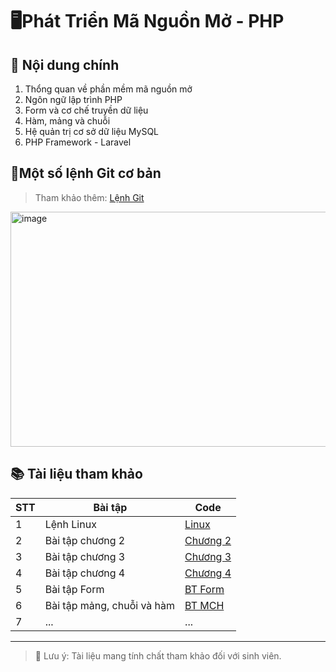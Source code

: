 # 🖥️Phát Triển Mã Nguồn Mở - PHP

## 📖 Nội dung chính
1. Thổng quan về phần mềm mã nguồn mở
2. Ngôn ngữ lập trình PHP
3. Form và cơ chế truyền dữ liệu 
4. Hàm, mảng và chuỗi
5. Hệ quản trị cơ sở dữ liệu MySQL
6. PHP Framework - Laravel

## 📔Một số lệnh Git cơ bản

> Tham khảo thêm: [Lệnh Git](https://youtu.be/1JuYQgpbrW0?si=E144Zi1RJePz5kNA)

<img width="1297" height="376" alt="image" src="https://github.com/user-attachments/assets/6fd5bf72-2f8b-4073-a83a-1b42a4a1fbb5" />

## 📚 Tài liệu tham khảo

| STT    | Bài tập      | Code|
|--------|-----------------|------------|
| 1      | Lệnh Linux | [Linux](Git/L%E1%BB%87nh%20Linux.pdf)|
| 2      | Bài tập chương 2  | [Chương 2](LearnPHP/BaiTap_Chuong2.php)|
| 3      | Bài tập chương 3  | [Chương 3](LearnPHP/BaiTap_Chuong3) |
| 4      | Bài tập chương 4  | [Chương 4](LearnPHP/BaiTap_Chuong4)|
| 5      | Bài tập Form      | [BT Form](LearnPHP/BatTapThucHanh/BaiTap_Form)|
| 6      | Bài tập mảng, chuỗi và hàm| [BT MCH](LearnPHP/BatTapThucHanh/BaiTap_MCH)|
| 7      |...|...|

---

> 📌 Lưu ý: Tài liệu mang tính chất tham khảo đối với sinh viên.
